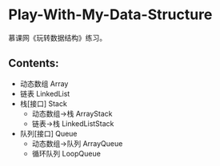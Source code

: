 # Play-With-My-Data-Structure
慕课网《玩转数据结构》练习。
## Contents:
+ 动态数组 Array
+ 链表 LinkedList
+ 栈[接口] Stack
  + 动态数组->栈 ArrayStack
  + 链表->栈 LinkedListStack
+ 队列[接口] Queue
  + 动态数组->队列 ArrayQueue
  + 循环队列 LoopQueue
